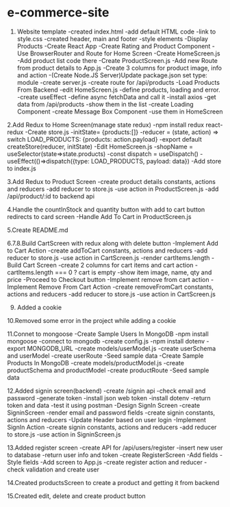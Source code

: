 # e-commerce-site

1. Website template
  -created index.html
  -add default HTML code
  -link to style.css
  -created header, main and footer
  -style elements
  -Display Products
  -Create React App
  -Create Rating and Product Component
  -Use BrowserRouter and Route for Home Screen
  -Create HomeScreen.js
  -Add product list code there
  -Create ProductScreen.js
  -Add new Route from product details to App.js
  -Create 3 columns for product image, info and action
  -(Create Node.JS Server)Update package.json set type: module
  -create server.js
  -create route for /api/products
  -Load Products From Backend
  -edit HomeScreen.js
  -define products, loading and error.
  -create useEffect
  -define async fetchData and call it
  -install axios
  -get data from /api/products
  -show them in the list
  -create Loading Component
  -create Message Box Component
  -use them in HomeScreen
 
2.Add Redux to Home Screen(manage state redux)
  -npm install redux react-redux
  -Create store.js
  -initState= {products:[]}
  -reducer = (state, action) => switch LOAD_PRODUCTS: {products: action.payload}
  -export default createStore(reducer, initState)
  -Edit HomeScreen.js
  -shopName = useSelector(state=>state.products)
  -const dispatch = useDispatch()
  -useEffect(()=>dispatch({type: LOAD_PRODUCTS, payload: data})
  -Add store to index.js
  
 3.Add Redux to Product Screen
  -create product details constants, actions and reducers
  -add reducer to store.js
  -use action in ProductScreen.js
  -add /api/product/:id to backend api
  
4.Handle the countInStock and quantity button with add to cart button redirects to card screen
  -Handle Add To Cart in ProductScreen.js

5.Create README.md

6.7.8.Build CartScreen with redux along with delete button
  -Implement Add to Cart Action
  -create addToCart constants, actions and reducers
  -add reducer to store.js
  -use action in CartScreen.js
  -render cartItems.length
  -Build Cart Screen
  -create 2 columns for cart items and cart action
  -cartItems.length === 0 ? cart is empty
  -show item image, name, qty and price
  -Proceed to Checkout button
  -Implement remove from cart action
  -Implement Remove From Cart Action
  -create removeFromCart constants, actions and reducers
  -add reducer to store.js
  -use action in CartScreen.js

9. Added a cookie

10.Removed some error in the project while adding a cookie

11.Connet to mongoose
  -Create Sample Users In MongoDB
  -npm install mongoose
  -connect to mongodb
  -create config.js
  -npm install dotenv
  -export MONGODB_URL
  -create models/userModel.js
  -create userSchema and userModel
  -create userRoute
  -Seed sample data
  -Create Sample Products In MongoDB
  -create models/productModel.js
  -create productSchema and productModel
  -create productRoute
  -Seed sample data

12.Added signin screen(backend)
  -create /signin api
  -check email and password
  -generate token
  -install json web token
  -install dotenv
  -return token and data
  -test it using postman
  -Design SignIn Screen
  -create SigninScreen
  -render email and password fields
  -create signin constants, actions and reducers
  -Update Header based on user login
  -Implement SignIn Action
  -create signin constants, actions and reducers
  -add reducer to store.js
  -use action in SigninScreen.js

13.Added register screen
  -create API for /api/users/register
  -insert new user to database
  -return user info and token
  -create RegisterScreen
  -Add fields
  -Style fields
  -Add screen to App.js
  -create register action and reducer
  -check validation and create user

14.Created productsScreen to create a product and getting it from backend

15.Created edit, delete and create product button



